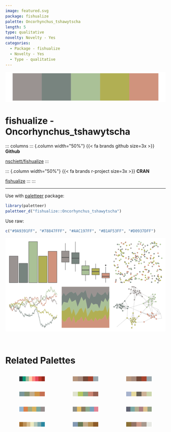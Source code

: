```yaml
---
image: featured.svg
package: fishualize
palette: Oncorhynchus_tshawytscha
length: 5
type: qualitative
novelty: Novelty - Yes
categories:
  - Package - fishualize
  - Novelty - Yes
  - Type - qualitative
---
```


![](featured.svg)

# fishualize - Oncorhynchus_tshawytscha 

::: columns
::: {.column width="50%"}
{{< fa brands github size=3x >}}
**Github**

[nschiett/fishualize](https://github.com/nschiett/fishualize)
:::

::: {.column width="50%"}
{{< fa brands r-project size=3x >}}
**CRAN**

[fishualize](https://CRAN.R-project.org/package=fishualize)
:::
:::

<hr> 

Use with [paletteer](https://emilhvitfeldt.github.io/paletteer/) package:

```r
library(paletteer)
paletteer_d("fishualize::Oncorhynchus_tshawytscha")
```

Use raw:

```r
c("#9A9391FF", "#78847FFF", "#AAC197FF", "#B1AF53FF", "#D0937DFF")
``` 

![](examples.png) 

<br>

# Related Palettes

<div class="list" style="display: grid; grid-template-columns: auto auto auto;"> <figure class="figure">
<a href="../../awtools/a_palette/"> <img src="../../awtools/a_palette/featured.svg" style="width: 100%;" class="figure-img"></a>
</figure> <figure class="figure">
<a href="../../ButterflyColors/hamadryas_feronia/"> <img src="../../ButterflyColors/hamadryas_feronia/featured.svg" style="width: 100%;" class="figure-img"></a>
</figure> <figure class="figure">
<a href="../../ButterflyColors/hamadryas_feronia/"> <img src="../../ButterflyColors/hamadryas_feronia/featured.svg" style="width: 100%;" class="figure-img"></a>
</figure> <figure class="figure">
<a href="../../lisa/SandroBotticelli/"> <img src="../../lisa/SandroBotticelli/featured.svg" style="width: 100%;" class="figure-img"></a>
</figure> <figure class="figure">
<a href="../../calecopal/arbutus/"> <img src="../../calecopal/arbutus/featured.svg" style="width: 100%;" class="figure-img"></a>
</figure> <figure class="figure">
<a href="../../lisa/PaulKlee/"> <img src="../../lisa/PaulKlee/featured.svg" style="width: 100%;" class="figure-img"></a>
</figure> <figure class="figure">
<a href="../../ggthemes/excel_Median/"> <img src="../../ggthemes/excel_Median/featured.svg" style="width: 100%;" class="figure-img"></a>
</figure> <figure class="figure">
<a href="../../ggthemes/excel_Crop/"> <img src="../../ggthemes/excel_Crop/featured.svg" style="width: 100%;" class="figure-img"></a>
</figure> <figure class="figure">
<a href="../../ggthemes/excel_Feathered/"> <img src="../../ggthemes/excel_Feathered/featured.svg" style="width: 100%;" class="figure-img"></a>
</figure> <figure class="figure">
<a href="../../rcartocolor/Earth/"> <img src="../../rcartocolor/Earth/featured.svg" style="width: 100%;" class="figure-img"></a>
</figure> <figure class="figure">
<a href="../../lisa/PaulCezanne/"> <img src="../../lisa/PaulCezanne/featured.svg" style="width: 100%;" class="figure-img"></a>
</figure> <figure class="figure">
<a href="../../fishualize/Anchoviella_lepidentostole/"> <img src="../../fishualize/Anchoviella_lepidentostole/featured.svg" style="width: 100%;" class="figure-img"></a>
</figure> 
</div>
